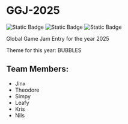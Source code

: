 # GGJ-2025
![Static Badge](https://img.shields.io/badge/Language-C%2B%2B-8A2BE2) ![Static Badge](https://img.shields.io/badge/Unreal_Engine-5.3.2-blue) ![Static Badge](https://img.shields.io/badge/Scripting-Blueprints-blue)

Global Game Jam Entry for the year 2025

Theme for this year: BUBBLES

## Team Members:
- Jinx
- Theodore
- Simpy
- Leafy
- Kris
- Nils
